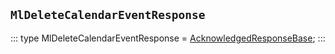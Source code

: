 ## `MlDeleteCalendarEventResponse`
:::
type MlDeleteCalendarEventResponse = [AcknowledgedResponseBase](./AcknowledgedResponseBase.md);
:::
